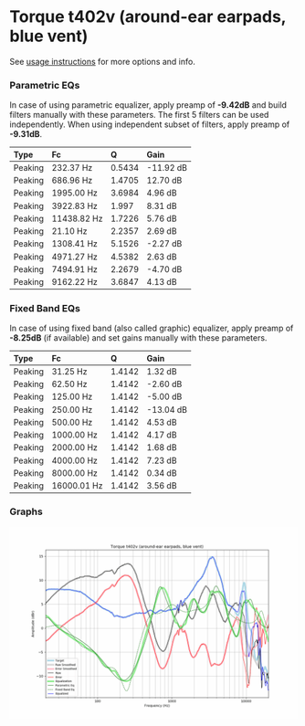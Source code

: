 # Torque t402v (around-ear earpads, blue vent)
See [usage instructions](https://github.com/jaakkopasanen/AutoEq#usage) for more options and info.

### Parametric EQs
In case of using parametric equalizer, apply preamp of **-9.42dB** and build filters manually
with these parameters. The first 5 filters can be used independently.
When using independent subset of filters, apply preamp of **-9.31dB**.

| Type    | Fc          |      Q | Gain      |
|:--------|:------------|:-------|:----------|
| Peaking | 232.37 Hz   | 0.5434 | -11.92 dB |
| Peaking | 686.96 Hz   | 1.4705 | 12.70 dB  |
| Peaking | 1995.00 Hz  | 3.6984 | 4.96 dB   |
| Peaking | 3922.83 Hz  | 1.997  | 8.31 dB   |
| Peaking | 11438.82 Hz | 1.7226 | 5.76 dB   |
| Peaking | 21.10 Hz    | 2.2357 | 2.69 dB   |
| Peaking | 1308.41 Hz  | 5.1526 | -2.27 dB  |
| Peaking | 4971.27 Hz  | 4.5382 | 2.63 dB   |
| Peaking | 7494.91 Hz  | 2.2679 | -4.70 dB  |
| Peaking | 9162.22 Hz  | 3.6847 | 4.13 dB   |

### Fixed Band EQs
In case of using fixed band (also called graphic) equalizer, apply preamp of **-8.25dB**
(if available) and set gains manually with these parameters.

| Type    | Fc          |      Q | Gain      |
|:--------|:------------|:-------|:----------|
| Peaking | 31.25 Hz    | 1.4142 | 1.32 dB   |
| Peaking | 62.50 Hz    | 1.4142 | -2.60 dB  |
| Peaking | 125.00 Hz   | 1.4142 | -5.00 dB  |
| Peaking | 250.00 Hz   | 1.4142 | -13.04 dB |
| Peaking | 500.00 Hz   | 1.4142 | 4.53 dB   |
| Peaking | 1000.00 Hz  | 1.4142 | 4.17 dB   |
| Peaking | 2000.00 Hz  | 1.4142 | 1.68 dB   |
| Peaking | 4000.00 Hz  | 1.4142 | 7.23 dB   |
| Peaking | 8000.00 Hz  | 1.4142 | 0.34 dB   |
| Peaking | 16000.01 Hz | 1.4142 | 3.56 dB   |

### Graphs
![](./Torque%20t402v%20(around-ear%20earpads,%20blue%20vent).png)